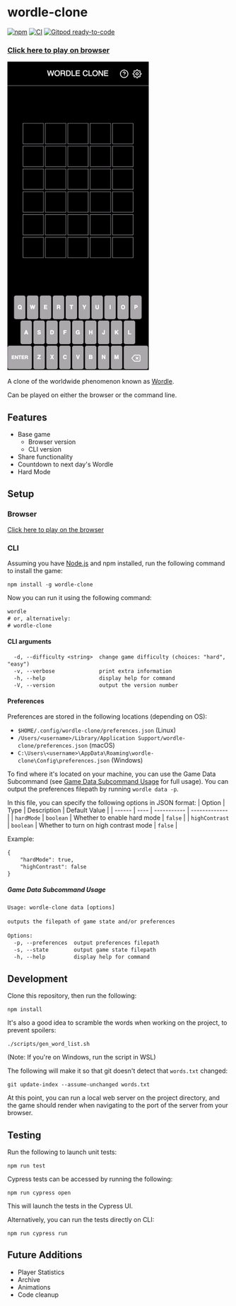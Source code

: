 # wordle-clone

[![npm](https://img.shields.io/npm/v/wordle-clone)](https://www.npmjs.com/package/wordle-clone)
[![CI](https://github.com/Coteh/wordle-clone/actions/workflows/run-tests.yml/badge.svg)](https://github.com/Coteh/wordle-clone/actions/workflows/run-tests.yml)
[![Gitpod ready-to-code](https://img.shields.io/badge/Gitpod-ready--to--code-908a85?logo=gitpod)](https://gitpod.io/#https://github.com/Coteh/wordle-clone)

### [**Click here to play on browser**](https://coteh.github.io/wordle-clone)

![Browser Game Screenshot](screenshot.gif "Browser Game Screenshot")

A clone of the worldwide phenomenon known as [Wordle](https://www.powerlanguage.co.uk/wordle/).

Can be played on either the browser or the command line.

## Features

- Base game
    - Browser version
    - CLI version
- Share functionality
- Countdown to next day's Wordle
- Hard Mode

## Setup

### Browser

[Click here to play on the browser](https://coteh.github.io/wordle-clone)

### CLI

Assuming you have [Node.js](https://nodejs.org) and npm installed, run the following command to install the game:

```
npm install -g wordle-clone
```

Now you can run it using the following command:

```
wordle
# or, alternatively:
# wordle-clone
```

#### CLI arguments

```
  -d, --difficulty <string>  change game difficulty (choices: "hard", "easy")
  -v, --verbose              print extra information
  -h, --help                 display help for command
  -V, --version              output the version number
```

#### Preferences

Preferences are stored in the following locations (depending on OS):
- `$HOME/.config/wordle-clone/preferences.json` (Linux)
- `/Users/<username>/Library/Application Support/wordle-clone/preferences.json` (macOS)
- `C:\Users\<username>\AppData\Roaming\wordle-clone\Config\preferences.json` (Windows)

To find where it's located on your machine, you can use the Game Data Subcommand (see [Game Data Subcommand Usage](#game-data-subcommand-usage) for full usage). You can output the preferences filepath by running `wordle data -p`.

In this file, you can specify the following options in JSON format:
| Option | Type | Description | Default Value |
| ------ | ---- | ----------- | ------------- |
| `hardMode` | `boolean` | Whether to enable hard mode | `false` |
| `highContrast` | `boolean` | Whether to turn on high contrast mode | `false` |

Example:
```
{
    "hardMode": true,
    "highContrast": false
}
```

##### Game Data Subcommand Usage

```
Usage: wordle-clone data [options]

outputs the filepath of game state and/or preferences

Options:
  -p, --preferences  output preferences filepath
  -s, --state        output game state filepath
  -h, --help         display help for command
```

## Development

Clone this repository, then run the following:

```
npm install
```

It's also a good idea to scramble the words when working on the project, to prevent spoilers:

```
./scripts/gen_word_list.sh
```

(Note: If you're on Windows, run the script in WSL)

The following will make it so that git doesn't detect that `words.txt` changed:

```
git update-index --assume-unchanged words.txt
```

At this point, you can run a local web server on the project directory, and the game should render when navigating to the port of the server from your browser.

## Testing

Run the following to launch unit tests:

```
npm run test
```

Cypress tests can be accessed by running the following:

```
npm run cypress open
```

This will launch the tests in the Cypress UI. 

Alternatively, you can run the tests directly on CLI:

```
npm run cypress run
```

## Future Additions

- Player Statistics
- Archive
- Animations
- Code cleanup
